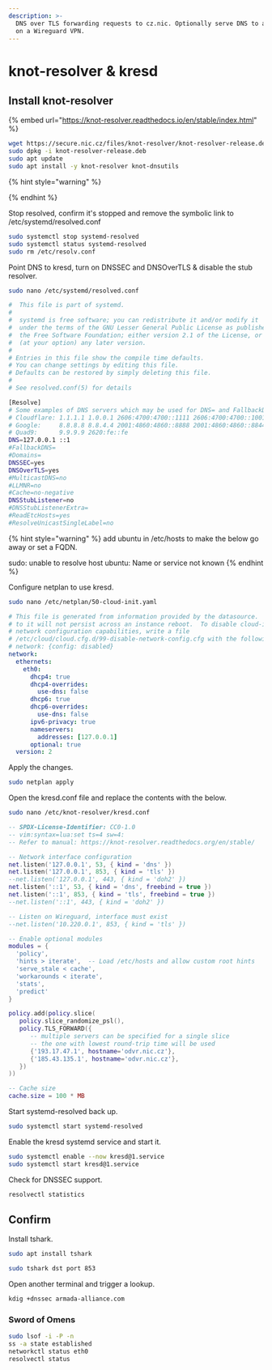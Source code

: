 ```yaml
---
description: >-
  DNS over TLS forwarding requests to cz.nic. Optionally serve DNS to a client
  on a Wireguard VPN.
---
```


# knot-resolver & kresd

## Install knot-resolver

{% embed url="https://knot-resolver.readthedocs.io/en/stable/index.html" %}

```bash
wget https://secure.nic.cz/files/knot-resolver/knot-resolver-release.deb
sudo dpkg -i knot-resolver-release.deb
sudo apt update
sudo apt install -y knot-resolver knot-dnsutils
```

{% hint style="warning" %}
 
{% endhint %}

Stop resolved, confirm it's stopped and remove the symbolic link to /etc/systemd/resolved.conf

```bash
sudo systemctl stop systemd-resolved
sudo systemctl status systemd-resolved
sudo rm /etc/resolv.conf
```

Point DNS to kresd, turn on DNSSEC and DNSOverTLS & disable the stub resolver.

```bash
sudo nano /etc/systemd/resolved.conf 
```

```bash
#  This file is part of systemd.
#
#  systemd is free software; you can redistribute it and/or modify it
#  under the terms of the GNU Lesser General Public License as published by
#  the Free Software Foundation; either version 2.1 of the License, or
#  (at your option) any later version.
#
# Entries in this file show the compile time defaults.
# You can change settings by editing this file.
# Defaults can be restored by simply deleting this file.
#
# See resolved.conf(5) for details

[Resolve]
# Some examples of DNS servers which may be used for DNS= and FallbackDNS=:
# Cloudflare: 1.1.1.1 1.0.0.1 2606:4700:4700::1111 2606:4700:4700::1001
# Google:     8.8.8.8 8.8.4.4 2001:4860:4860::8888 2001:4860:4860::8844
# Quad9:      9.9.9.9 2620:fe::fe
DNS=127.0.0.1 ::1
#FallbackDNS=
#Domains=
DNSSEC=yes
DNSOverTLS=yes
#MulticastDNS=no
#LLMNR=no
#Cache=no-negative
DNSStubListener=no
#DNSStubListenerExtra=
#ReadEtcHosts=yes
#ResolveUnicastSingleLabel=no
```

{% hint style="warning" %}
add ubuntu in /etc/hosts to make the below go away or set a FQDN.

sudo: unable to resolve host ubuntu: Name or service not known
{% endhint %}

Configure netplan to use kresd.

```bash
sudo nano /etc/netplan/50-cloud-init.yaml
```

```yaml
# This file is generated from information provided by the datasource.  Changes
# to it will not persist across an instance reboot.  To disable cloud-init's
# network configuration capabilities, write a file
# /etc/cloud/cloud.cfg.d/99-disable-network-config.cfg with the following:
# network: {config: disabled}
network:
  ethernets:
    eth0:
      dhcp4: true
      dhcp4-overrides:
        use-dns: false
      dhcp6: true
      dhcp6-overrides:
        use-dns: false
      ipv6-privacy: true
      nameservers:
        addresses: [127.0.0.1]
      optional: true
  version: 2
```

Apply the changes.

```bash
sudo netplan apply
```

Open the kresd.conf file and replace the contents with the below.

```bash
sudo nano /etc/knot-resolver/kresd.conf
```

```lua
-- SPDX-License-Identifier: CC0-1.0
-- vim:syntax=lua:set ts=4 sw=4:
-- Refer to manual: https://knot-resolver.readthedocs.org/en/stable/

-- Network interface configuration
net.listen('127.0.0.1', 53, { kind = 'dns' })
net.listen('127.0.0.1', 853, { kind = 'tls' })
--net.listen('127.0.0.1', 443, { kind = 'doh2' })
net.listen('::1', 53, { kind = 'dns', freebind = true })
net.listen('::1', 853, { kind = 'tls', freebind = true })
--net.listen('::1', 443, { kind = 'doh2' })

-- Listen on Wireguard, interface must exist
--net.listen('10.220.0.1', 853, { kind = 'tls' })

-- Enable optional modules
modules = {
  'policy',
  'hints > iterate',  -- Load /etc/hosts and allow custom root hints
  'serve_stale < cache',
  'workarounds < iterate',
  'stats',
  'predict'
}

policy.add(policy.slice(
   policy.slice_randomize_psl(),
   policy.TLS_FORWARD({
      -- multiple servers can be specified for a single slice
      -- the one with lowest round-trip time will be used
      {'193.17.47.1', hostname='odvr.nic.cz'},
      {'185.43.135.1', hostname='odvr.nic.cz'},
   })
))

-- Cache size
cache.size = 100 * MB
```

Start systemd-resolved back up.

```bash
sudo systemctl start systemd-resolved
```

Enable the kresd systemd service and start it.

```bash
sudo systemctl enable --now kresd@1.service
sudo systemctl start kresd@1.service
```

Check for DNSSEC support.

```bash
resolvectl statistics
```

## Confirm

Install tshark.

```bash
sudo apt install tshark
```

```bash
sudo tshark dst port 853
```

Open another terminal and trigger a lookup.

```bash
kdig +dnssec armada-alliance.com
```

### Sword of Omens

```bash
sudo lsof -i -P -n
ss -a state established
networkctl status eth0
resolvectl status
```
